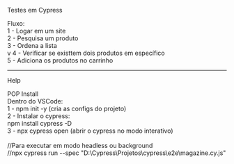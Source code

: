 Testes em Cypress

Fluxo:
<br>1 - Logar em um site <br>
2 - Pesquisa um produto<br>
3 - Ordena a lista<br>v
4 - Verificar se existtem dois produtos em específico<br>
5 - Adiciona os produtos no carrinho<br>



____

Help<br>

POP Install<br>
Dentro do VSCode:<br>
1 - npm init -y (cria as configs do projeto)<br>
2 - Instalar o cypress:<br>
npm install cypress -D<br>
3 - npx cypress open (abrir o cypress no modo interativo)<br>
<br>
//Para executar em modo headless ou background<br>
//npx cypress run --spec "D:\Cypress\Projetos\cypress\e2e\magazine.cy.js"<br>
